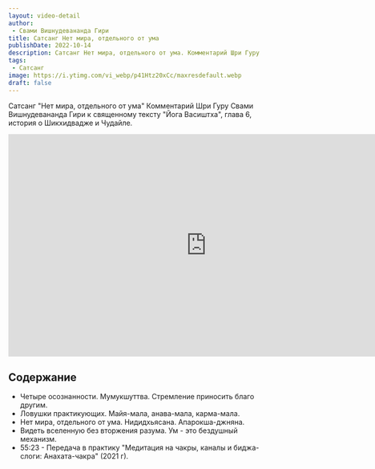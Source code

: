 ```yaml
---
layout: video-detail
author:
 - Свами Вишнудевананда Гири
title: Сатсанг Нет мира, отдельного от ума
publishDate: 2022-10-14
description: Сатсанг Нет мира, отдельного от ума. Комментарий Шри Гуру Свами Вишнудевананда Гири к священному тексту "Йога Васиштха", глава 6, история о Шикхидвадже и Чудайле. 
tags: 
 - Сатсанг
image: https://i.ytimg.com/vi_webp/p41Htz20xCc/maxresdefault.webp
draft: false
---
```


 Сатсанг "Нет мира, отдельного от ума"
Комментарий Шри Гуру Свами Вишнудевананда Гири к священному тексту "Йога Васиштха", глава 6, история о Шикхидвадже и Чудайле. 

<iframe width="790" height="444" src="https://www.youtube.com/embed/p41Htz20xCc" frameborder="0" allowfullscreen=""></iframe> 

## Содержание

- Четыре осознанности. Мумукшуттва. Стремление приносить благо другим.
- Ловушки практикующих. Майя-мала, анава-мала, карма-мала.
- Нет мира, отдельного от ума. Нидидхьясана. Апарокша-джняна.
- Видеть вселенную без вторжения разума. Ум - это бездушный механизм.
- 55:23 - Передача в практику "Медитация на чакры, каналы и биджа-слоги: Анахата-чакра" (2021 г).
